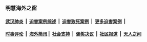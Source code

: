 
### 明慧海外之窗

####  [武汉肺炎](indexes/365.md?t=03031300) &nbsp;|&nbsp;  [迫害案例综述](indexes/328.md?t=03031300) &nbsp;|&nbsp; [迫害致死案例](indexes/277.md?t=03031300)  &nbsp;|&nbsp; [更多迫害案例](indexes/81.md?t=03031300)  &nbsp;|&nbsp; 
####  [时事评论](indexes/19.md?t=03031300) &nbsp;|&nbsp; [海外简讯](indexes/245.md?t=03031300)&nbsp;|&nbsp;  [社会支持](indexes/140.md?t=03031300) &nbsp;|&nbsp; [褒奖决议](indexes/282.md?t=03031300) &nbsp;|&nbsp; [社区报道](indexes/91.md?t=03031300)  &nbsp;|&nbsp; [天人之间](indexes/78.md?t=03031300) 

